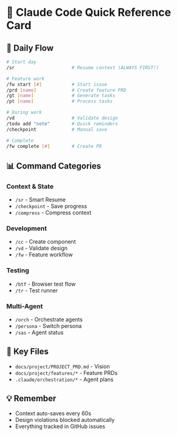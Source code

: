 # 🎯 Claude Code Quick Reference Card

## 🚀 Daily Flow
```bash
# Start day
/sr                     # Resume context (ALWAYS FIRST!)

# Feature work
/fw start [#]           # Start issue
/prd [name]             # Create feature PRD
/gt [name]              # Generate tasks
/pt [name]              # Process tasks

# During work
/vd                     # Validate design
/todo add "note"        # Quick reminders
/checkpoint             # Manual save

# Complete
/fw complete [#]        # Create PR
```

## 📊 Command Categories

### Context & State
- `/sr` - Smart Resume
- `/checkpoint` - Save progress
- `/compress` - Compress context

### Development
- `/cc` - Create component
- `/vd` - Validate design
- `/fw` - Feature workflow

### Testing
- `/btf` - Browser test flow
- `/tr` - Test runner

### Multi-Agent
- `/orch` - Orchestrate agents
- `/persona` - Switch persona
- `/sas` - Agent status

## 🔑 Key Files
- `docs/project/PROJECT_PRD.md` - Vision
- `docs/project/features/*` - Feature PRDs
- `.claude/orchestration/*` - Agent plans

## 💡 Remember
- Context auto-saves every 60s
- Design violations blocked automatically
- Everything tracked in GitHub issues
